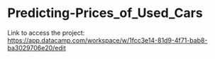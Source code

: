 # Predicting-Prices_of_Used_Cars

Link to access the project: https://app.datacamp.com/workspace/w/1fcc3e14-81d9-4f71-bab8-ba3029706e20/edit
